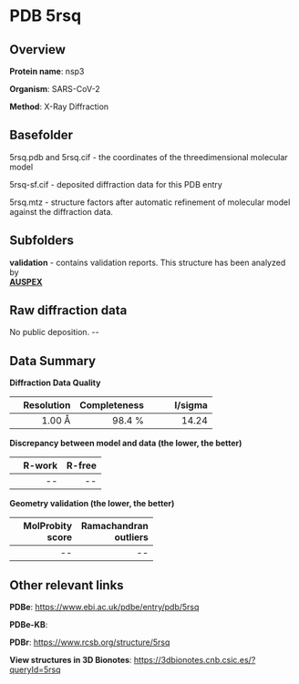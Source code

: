 # PDB 5rsq

## Overview

**Protein name**: nsp3

**Organism**: SARS-CoV-2

**Method**: X-Ray Diffraction



## Basefolder

5rsq.pdb and 5rsq.cif - the coordinates of the threedimensional molecular model

5rsq-sf.cif - deposited diffraction data for this PDB entry

5rsq.mtz - structure factors after automatic refinement of molecular model against the diffraction data.

## Subfolders





**validation** - contains validation reports. This structure has been analyzed by <br>[**AUSPEX**](https://github.com/thorn-lab/coronavirus_structural_task_force/tree/master/pdb/nsp3/SARS-CoV-2/5rsq/validation/auspex)     



## Raw diffraction data

No public deposition. --<br> 

## Data Summary
**Diffraction Data Quality**

|   | Resolution | Completeness| I/sigma |
|---|-------------:|----------------:|--------------:|
|   |1.00 Å|98.4  %|<img width=50/>14.24|

**Discrepancy between model and data (the lower, the better)**

|   | **R-work**| **R-free**   
|---|-------------:|----------------:|           
||--|--|

**Geometry validation (the lower, the better)**

|   |**MolProbity<br>score**| **Ramachandran<br>outliers** 
|---|-------------:|----------------:|
||--|--|

 

 



## Other relevant links 
**PDBe**:  https://www.ebi.ac.uk/pdbe/entry/pdb/5rsq

**PDBe-KB**:  
 
**PDBr**: https://www.rcsb.org/structure/5rsq 

**View structures in 3D Bionotes**: https://3dbionotes.cnb.csic.es/?queryId=5rsq

